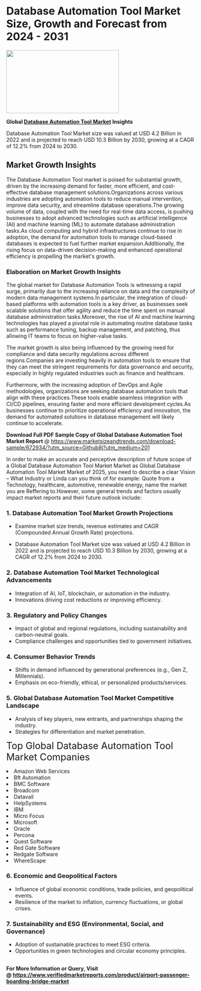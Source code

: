 <H1>Database Automation Tool Market Size, Growth and Forecast from 2024 - 2031</H1><img class="aligncenter size-medium wp-image-584254" src="https://thirdeyenews.in/wp-content/uploads/2024/09/Global-Market-Research-300x168.jpeg" alt="" width="300" height="168" /><p><strong>Global&nbsp;<a href="https://www.marketsizeandtrends.com/download-sample/672934/?utm_source=Github8j?utm_medium=201">Database Automation Tool Market</a> Insights</strong></p><p>Database Automation Tool Market size was valued at USD 4.2 Billion in 2022 and is projected to reach USD 10.3 Billion by 2030, growing at a CAGR of 12.2% from 2024 to 2030.</p><p><h2>Market Growth Insights</h2> <p>The Database Automation Tool market is poised for substantial growth, driven by the increasing demand for faster, more efficient, and cost-effective database management solutions.Organizations across various industries are adopting automation tools to reduce manual intervention, improve data security, and streamline database operations.The growing volume of data, coupled with the need for real-time data access, is pushing businesses to adopt advanced technologies such as artificial intelligence (AI) and machine learning (ML) to automate database administration tasks.As cloud computing and hybrid infrastructures continue to rise in adoption, the demand for automation tools to manage cloud-based databases is expected to fuel further market expansion.Additionally, the rising focus on data-driven decision-making and enhanced operational efficiency is propelling the market's growth.</p> <h3>Elaboration on Market Growth Insights</h3> <p>The global market for Database Automation Tools is witnessing a rapid surge, primarily due to the increasing reliance on data and the complexity of modern data management systems.In particular, the integration of cloud-based platforms with automation tools is a key driver, as businesses seek scalable solutions that offer agility and reduce the time spent on manual database administration tasks.Moreover, the rise of AI and machine learning technologies has played a pivotal role in automating routine database tasks such as performance tuning, backup management, and patching, thus allowing IT teams to focus on higher-value tasks.</p> <p>The market growth is also being influenced by the growing need for compliance and data security regulations across different regions.Companies are investing heavily in automation tools to ensure that they can meet the stringent requirements for data governance and security, especially in highly regulated industries such as finance and healthcare.</p> <p>Furthermore, with the increasing adoption of DevOps and Agile methodologies, organizations are seeking database automation tools that align with these practices.These tools enable seamless integration with CI/CD pipelines, ensuring faster and more efficient development cycles.As businesses continue to prioritize operational efficiency and innovation, the demand for automated solutions in database management will likely continue to accelerate.</p> <p><span class=""><strong>Download Full PDF Sample Copy of Global Database Automation Tool Market Report</strong> @ <a href="https://www.marketsizeandtrends.com/download-sample/672934/?utm_source=Github8j?utm_medium=201" target="_blank">https://www.marketsizeandtrends.com/download-sample/672934/?utm_source=Github8j?utm_medium=201</a></span></p><p>In order to make an accurate and perceptive description of future scope of a Global&nbsp;Database Automation Tool Market Market as Global&nbsp;Database Automation Tool Market Market of 2025, you need to describe a clear Vision &ndash; What Industry or Linda can you think of for example: Quote from a Technology, healthcare, automotive, renewable energy, name the market you are Reffering to.However, some general trends and factors usually impact market reports and their future outlook include:</p><h3>1.&nbsp;<strong>Database Automation Tool Market Growth Projections</strong></h3><ul><li>Examine market size trends, revenue estimates and CAGR (Compounded Annual Growth Rate) projections.</li><li><p>Database Automation Tool Market size was valued at USD 4.2 Billion in 2022 and is projected to reach USD 10.3 Billion by 2030, growing at a CAGR of 12.2% from 2024 to 2030.</p></li></ul><h3>2.&nbsp;<strong>Database Automation Tool Market Technological Advancements</strong></h3><ul><li>Integration of AI, IoT, blockchain, or automation in the industry.</li><li>Innovations driving cost reductions or improving efficiency.</li></ul><h3>3.&nbsp;<strong>Regulatory and Policy Changes</strong></h3><ul><li>Impact of global and regional regulations, including sustainability and carbon-neutral goals.</li><li>Compliance challenges and opportunities tied to government initiatives.</li></ul><h3>4.&nbsp;<strong>Consumer Behavior Trends</strong></h3><ul><li>Shifts in demand influenced by generational preferences (e.g., Gen Z, Millennials).</li><li>Emphasis on eco-friendly, ethical, or personalized products/services.</li></ul><h3>5.&nbsp;<strong>Global Database Automation Tool Market Competitive Landscape</strong></h3><ul><li>Analysis of key players, new entrants, and partnerships shaping the industry.</li><li>Strategies for differentiation and market penetration.</li></ul><p data-pm-slice="1 1 []"><span style="color: inherit; font-family: inherit; font-size: 25px;">Top Global Database Automation Tool Market Companies</span></p><div class="" data-test-id=""><p><li>Amazon Web Services</li><li> Bft Automation</li><li> BMC Software</li><li> Broadcom</li><li> Datavail</li><li> HelpSystems</li><li> IBM</li><li> Micro Focus</li><li> Microsoft</li><li> Oracle</li><li> Percona</li><li> Quest Software</li><li> Red Gate Software</li><li> Redgate Software</li><li> WhereScape</li></p></div><h3>6.&nbsp;<strong>Economic and Geopolitical Factors</strong></h3><ul><li>Influence of global economic conditions, trade policies, and geopolitical events.</li><li>Resilience of the market to inflation, currency fluctuations, or global crises.</li></ul><h3>7.&nbsp;<strong>Sustainability and ESG (Environmental, Social, and Governance)</strong></h3><ul><li>Adoption of sustainable practices to meet ESG criteria.</li><li>Opportunities in green technologies and circular economy principles.</li></ul><h2><strong style="font-size: 14px;">For More Information or Query, Visit @&nbsp;</strong><a style="background-color: #ffffff; font-size: 14px;" href="https://www.marketsizeandtrends.com/report/database-automation-tool-market/" target="_blank">https://www.verifiedmarketreports.com/product/airport-passenger-boarding-bridge-market</a></h2>